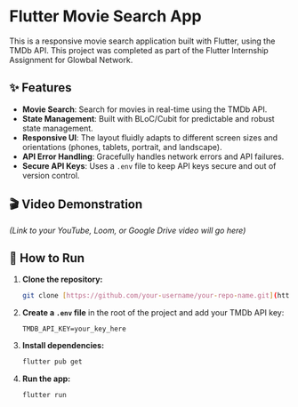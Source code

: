 # Flutter Movie Search App

This is a responsive movie search application built with Flutter, using the TMDb API. This project was completed as part of the Flutter Internship Assignment for Glowbal Network.

## ✨ Features

* **Movie Search**: Search for movies in real-time using the TMDb API.
* **State Management**: Built with BLoC/Cubit for predictable and robust state management.
* **Responsive UI**: The layout fluidly adapts to different screen sizes and orientations (phones, tablets, portrait, and landscape).
* **API Error Handling**: Gracefully handles network errors and API failures.
* **Secure API Keys**: Uses a `.env` file to keep API keys secure and out of version control.

## 🎬 Video Demonstration

*(Link to your YouTube, Loom, or Google Drive video will go here)*

## 🚀 How to Run

1.  **Clone the repository:**
    ```bash
    git clone [https://github.com/your-username/your-repo-name.git](https://github.com/your-username/your-repo-name.git)
    ```
2.  **Create a `.env` file** in the root of the project and add your TMDb API key:
    ```
    TMDB_API_KEY=your_key_here
    ```
3.  **Install dependencies:**
    ```bash
    flutter pub get
    ```
4.  **Run the app:**
    ```bash
    flutter run
    ```
